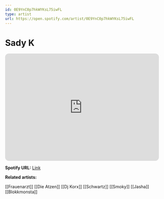 ```yaml
---
id: 0E9YnC0p7hkWYKsL75iwFL
type: artist
url: https://open.spotify.com/artist/0E9YnC0p7hkWYKsL75iwFL
---
```

# Sady K

<iframe style="border-radius:12px" src="https://open.spotify.com/embed/artist/0E9YnC0p7hkWYKsL75iwFL" width="100%" height="352" frameBorder="0" allowfullscreen="" allow="autoplay; clipboard-write; encrypted-media; fullscreen; picture-in-picture" loading="lazy"></iframe>

**Spotify URL:** [Link](https://open.spotify.com/artist/0E9YnC0p7hkWYKsL75iwFL)

**Related artists:**

[[Frauenarzt]]
[[Die Atzen]]
[[Dj Korx]]
[[Schwartz]]
[[Smoky]]
[[Jasha]]
[[Blokkmonsta]]
